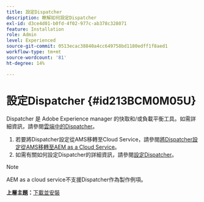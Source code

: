```yaml
---
title: 設定Dispatcher
description: 瞭解如何設定Dispatcher
exl-id: d3ce4d01-b0fd-4f02-977c-ab378c328071
feature: Installation
role: Admin
level: Experienced
source-git-commit: 0513ecac38840a4cc649758bd1180edff1f8aed1
workflow-type: tm+mt
source-wordcount: '81'
ht-degree: 14%

---
```


# 設定Dispatcher {#id213BCM0M05U}

Dispatcher 是 Adobe Experience manager 的快取和/或負載平衡工具。如需詳細資訊，請參閱[雲端中的Dispatcher](https://experienceleague.adobe.com/docs/experience-manager-cloud-service/implementing/content-delivery/disp-overview.html?lang=zh-Hant)。

1. 若要將Dispatcher設定從AMS移轉至Cloud Service，請參閱[將Dispatcher設定從AMS移轉至AEM as a Cloud Service](https://experienceleague.adobe.com/docs/experience-manager-cloud-service/implementing/content-delivery/ams-aem.html?lang=zh-Hant)。
1. 如需有關如何設定Dispatcher的詳細資訊，請參閱[設定Dispatcher](https://experienceleague.adobe.com/docs/experience-manager-dispatcher/using/configuring/dispatcher-configuration.html?lang=zh-Hant)。

>[!NOTE]
>
> AEM as a cloud service不支援Dispatcher作為製作例項。

**上層主題：**&#x200B;[&#x200B;下載並安裝](download-install.md)
